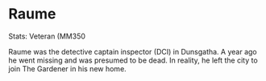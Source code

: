 # Raume

Stats: Veteran (MM350

Raume was the detective captain inspector (DCI) in Dunsgatha. A
year ago he went missing and was presumed to be dead. In reality,
he left the city to join The Gardener in his new home.

